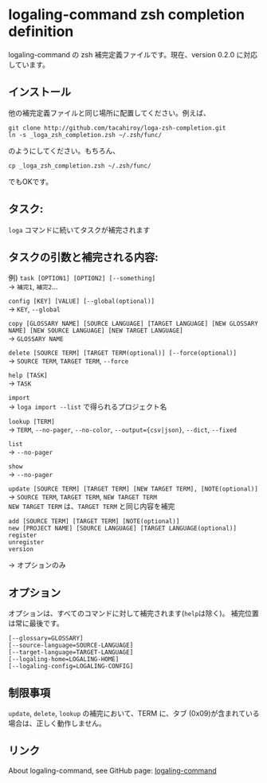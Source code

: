 logaling-command zsh completion definition
===========

logaling-command の zsh 補完定義ファイルです。現在、version 0.2.0 に対応しています。

## インストール
他の補完定義ファイルと同じ場所に配置してください。例えば、

    git clone http://github.com/tacahiroy/loga-zsh-completion.git
    ln -s _loga_zsh_completion.zsh ~/.zsh/func/

のようにしてください。もちろん、

    cp _loga_zsh_completion.zsh ~/.zsh/func/

でもOKです。

## タスク:
`loga` コマンドに続いてタスクが補完されます

## タスクの引数と補完される内容:
例)
`task [OPTION1] [OPTION2] [--something]`  
-> `補完1`, `補完2`...

`config [KEY] [VALUE] [--global(optional)]`  
-> `KEY`, `--global`

`copy [GLOSSARY NAME] [SOURCE LANGUAGE] [TARGET LANGUAGE] [NEW GLOSSARY NAME] [NEW SOURCE LANGUAGE] [NEW TARGET LANGUAGE]`  
-> `GLOSSARY NAME`

`delete [SOURCE TERM] [TARGET TERM(optional)] [--force(optional)]`  
-> `SOURCE TERM`, `TARGET TERM`, `--force`

`help [TASK]`  
-> `TASK`

`import`  
-> `loga import --list` で得られるプロジェクト名

`lookup [TERM]`  
-> `TERM`, `--no-pager`, `--no-color`, `--output={csv|json}`, `--dict`, `--fixed`

`list`  
-> `--no-pager`

`show`  
-> `--no-pager`

`update [SOURCE TERM] [TARGET TERM] [NEW TARGET TERM], [NOTE(optional)]`  
-> `SOURCE TERM`,  `TARGET TERM`,  `NEW TARGET TERM`  
`NEW TARGET TERM` は、`TARGET TERM` と同じ内容を補完

    add [SOURCE TERM] [TARGET TERM] [NOTE(optional)]
    new [PROJECT NAME] [SOURCE LANGUAGE] [TARGET LANGUAGE(optional)]
    register
    unregister
    version
-> オプションのみ


## オプション
オプションは、すべてのコマンドに対して補完されます(`help`は除く)。
補完位置は常に最後です。

    [--glossary=GLOSSARY]
    [--source-language=SOURCE-LANGUAGE]
    [--target-language=TARGET-LANGUAGE]
    [--logaling-home=LOGALING-HOME]
    [--logaling-config=LOGALING-CONFIG]


## 制限事項
`update`, `delete`, `lookup` の補完において、TERM に、タブ (0x09)が含まれている場合は、正しく動作しません。

## リンク
About logaling-command, see GitHub page:
 [logaling-command](https://github.com/logaling/logaling-command)

